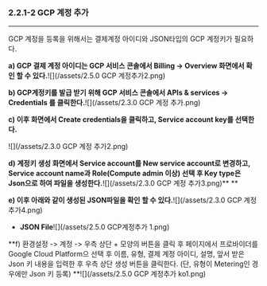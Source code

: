 ### 2.2.1-2 GCP 계정 추가

---

GCP 계정을 등록을 위해서는 결제계정 아이디와 JSON타입의 GCP 계정키가 필요하다.

**a\) GCP 결제 계정 아이디는  GCP 서비스 콘솔에서 Billing -&gt; Overview 화면에서 확인 할 수 있다.**![](/assets/2.5.0 GCP 계정추가2.png)

**b\) GCP계정키를 발급 받기 위해 GCP 서비스 콘솔에서 APIs & services -&gt; Credentials 를 클릭한다.**![](/assets/2.3.0 GCP 계정 추가.png)

**c\) 이후 화면에서 Create credentials을 클릭하고, Service account key를 선택한다.**

![](/assets/2.3.0 GCP 계정 추가2.png)

**d\) 계정키 생성 화면에서 Service account를 New service account로 변경하고, Service account name과 Role\(Compute admin 이상\)  선택 후 Key type은 Json으로 하여 파일을 생성한다.**![](/assets/2.3.0 GCP 계정 추가3.png)** **

**e\) 이후 아래와 같이 생성된 JSON파일을 확인 할 수 있다.**![](/assets/2.3.0 GCP 계정 추가4.png)

* **JSON File**![](/assets/2.5.0 GCP계정추가 1.png)

**f\) 환경설정 -&gt; 계정 -&gt; 우측 상단 + 모양의 버튼을 클릭 후 페이지에서 프로바이더를 Google Cloud Platform으 선택 후 이름, 유형, 결제 계정 아이디, 설명, 앞서 받은 Json 키 내용을 입력한 후 우측 상단 생성 버튼을 클릭한다. \(단, 유형이 Metering인 경우에만 Json 키 등록\) **![](/assets/2.5.0 GCP 계정추가 ko1.png)

